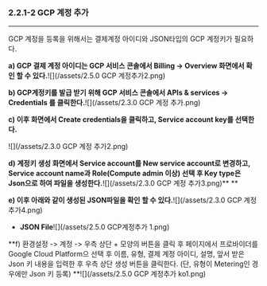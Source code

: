 ### 2.2.1-2 GCP 계정 추가

---

GCP 계정을 등록을 위해서는 결제계정 아이디와 JSON타입의 GCP 계정키가 필요하다.

**a\) GCP 결제 계정 아이디는  GCP 서비스 콘솔에서 Billing -&gt; Overview 화면에서 확인 할 수 있다.**![](/assets/2.5.0 GCP 계정추가2.png)

**b\) GCP계정키를 발급 받기 위해 GCP 서비스 콘솔에서 APIs & services -&gt; Credentials 를 클릭한다.**![](/assets/2.3.0 GCP 계정 추가.png)

**c\) 이후 화면에서 Create credentials을 클릭하고, Service account key를 선택한다.**

![](/assets/2.3.0 GCP 계정 추가2.png)

**d\) 계정키 생성 화면에서 Service account를 New service account로 변경하고, Service account name과 Role\(Compute admin 이상\)  선택 후 Key type은 Json으로 하여 파일을 생성한다.**![](/assets/2.3.0 GCP 계정 추가3.png)** **

**e\) 이후 아래와 같이 생성된 JSON파일을 확인 할 수 있다.**![](/assets/2.3.0 GCP 계정 추가4.png)

* **JSON File**![](/assets/2.5.0 GCP계정추가 1.png)

**f\) 환경설정 -&gt; 계정 -&gt; 우측 상단 + 모양의 버튼을 클릭 후 페이지에서 프로바이더를 Google Cloud Platform으 선택 후 이름, 유형, 결제 계정 아이디, 설명, 앞서 받은 Json 키 내용을 입력한 후 우측 상단 생성 버튼을 클릭한다. \(단, 유형이 Metering인 경우에만 Json 키 등록\) **![](/assets/2.5.0 GCP 계정추가 ko1.png)

